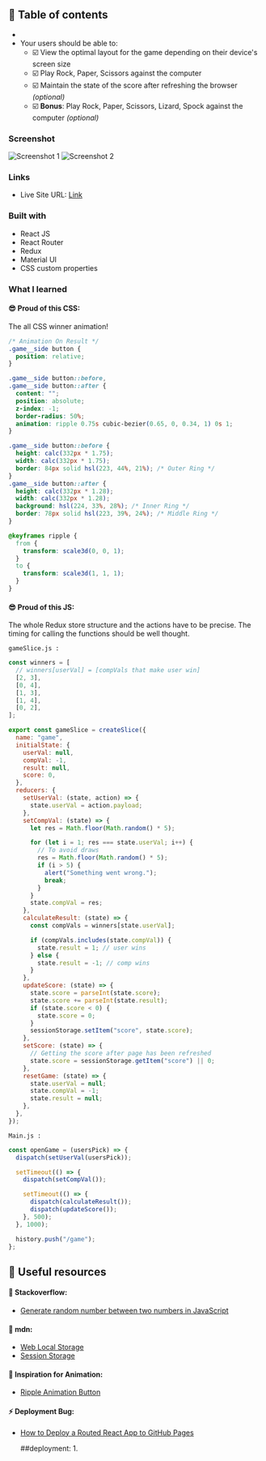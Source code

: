 
## 📜 Table of contents

-
- Your users should be able to:
  - ☑️ View the optimal layout for the game depending on their device's screen size
  - ☑️ Play Rock, Paper, Scissors against the computer
  - ☑️ Maintain the state of the score after refreshing the browser _(optional)_
  - ☑️ **Bonus**: Play Rock, Paper, Scissors, Lizard, Spock against the computer _(optional)_

### Screenshot

<img src="https://user-images.githubusercontent.com/59930625/151719996-dd1f7c3c-ba21-42f2-82f9-7629bdc40798.png" alt="Screenshot 1">
<img src="https://user-images.githubusercontent.com/59930625/151719994-f6c9d5ab-9809-41a7-b200-fb330564c6a3.png" alt="Screenshot 2">

### Links


- Live Site URL: [Link](https://anushkachauhxn.github.io/fm-rock-paper-scissors-lizard-spock/)



### Built with

- React JS
- React Router
- Redux
- Material UI
- CSS custom properties

### What I learned

#### 😎 Proud of this CSS:

The all CSS winner animation!

```css
/* Animation On Result */
.game__side button {
  position: relative;
}

.game__side button::before,
.game__side button::after {
  content: "";
  position: absolute;
  z-index: -1;
  border-radius: 50%;
  animation: ripple 0.75s cubic-bezier(0.65, 0, 0.34, 1) 0s 1;
}

.game__side button::before {
  height: calc(332px * 1.75);
  width: calc(332px * 1.75);
  border: 84px solid hsl(223, 44%, 21%); /* Outer Ring */
}
.game__side button::after {
  height: calc(332px * 1.28);
  width: calc(332px * 1.28);
  background: hsl(224, 33%, 28%); /* Inner Ring */
  border: 78px solid hsl(223, 39%, 24%); /* Middle Ring */
}

@keyframes ripple {
  from {
    transform: scale3d(0, 0, 1);
  }
  to {
    transform: scale3d(1, 1, 1);
  }
}
```

#### 😎 Proud of this JS:

The whole Redux store structure and the actions have to be precise. The timing for calling the functions should be well thought.

`gameSlice.js :`

```js
const winners = [
  // winners[userVal] = [compVals that make user win]
  [2, 3],
  [0, 4],
  [1, 3],
  [1, 4],
  [0, 2],
];

export const gameSlice = createSlice({
  name: "game",
  initialState: {
    userVal: null,
    compVal: -1,
    result: null,
    score: 0,
  },
  reducers: {
    setUserVal: (state, action) => {
      state.userVal = action.payload;
    },
    setCompVal: (state) => {
      let res = Math.floor(Math.random() * 5);

      for (let i = 1; res === state.userVal; i++) {
        // To avoid draws
        res = Math.floor(Math.random() * 5);
        if (i > 5) {
          alert("Something went wrong.");
          break;
        }
      }
      state.compVal = res;
    },
    calculateResult: (state) => {
      const compVals = winners[state.userVal];

      if (compVals.includes(state.compVal)) {
        state.result = 1; // user wins
      } else {
        state.result = -1; // comp wins
      }
    },
    updateScore: (state) => {
      state.score = parseInt(state.score);
      state.score += parseInt(state.result);
      if (state.score < 0) {
        state.score = 0;
      }
      sessionStorage.setItem("score", state.score);
    },
    setScore: (state) => {
      // Getting the score after page has been refreshed
      state.score = sessionStorage.getItem("score") || 0;
    },
    resetGame: (state) => {
      state.userVal = null;
      state.compVal = -1;
      state.result = null;
    },
  },
});
```

`Main.js :`

```js
const openGame = (usersPick) => {
  dispatch(setUserVal(usersPick));

  setTimeout(() => {
    dispatch(setCompVal());

    setTimeout(() => {
      dispatch(calculateResult());
      dispatch(updateScore());
    }, 500);
  }, 1000);

  history.push("/game");
};
```

## 🔎 Useful resources

#### 🧩 Stackoverflow:

- [Generate random number between two numbers in JavaScript](https://stackoverflow.com/a/24152886/12302691)

#### 📖 mdn:

- [Web Local Storage](https://developer.mozilla.org/en-US/docs/Web/API/Web_Storage_API/Using_the_Web_Storage_API)
- [Session Storage](https://developer.mozilla.org/en-US/docs/Web/API/Window/sessionStorage)

#### 🧠 Inspiration for Animation:

- [Ripple Animation Button](https://codepen.io/chrisunderdown/pen/JeXNoz)

#### ⚡ Deployment Bug:

- [How to Deploy a Routed React App to GitHub Pages](https://www.freecodecamp.org/news/deploy-a-react-app-to-github-pages/)

  ##deployment:
  1.


  
